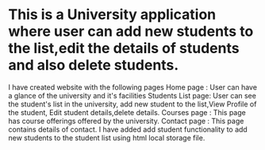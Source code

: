 # This is a University application where user can add new students to the list,edit the details of students and also delete students.
I have created website with the following pages
Home page         : User can have a glance of the university and it's facilities
Students List page: User can see the student's list in the university, add new student to the list,View Profile of the student, Edit student details,delete details.
Courses page      : This page has course offerings offered by the university.
Contact page      : This page contains details of contact.
I have added add student functionality to add new students to the student list using html local storage file.
